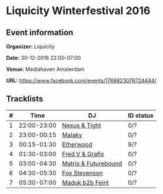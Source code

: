 # Liquicity Winterfestival 2016
## Event information
**Organizer:** Liquicity

**Date:** 30-12-2016 22:00-07:00

**Venue:** Mediahaven Amsterdam

**URL:** https://www.facebook.com/events/1768823076724444/

## Tracklists
| \#  | Time        | DJ                                                                  | ID status |
| --- | ----------- | ------------------------------------------------------------------- | --------- |
| 1   | 22:00-23:00 | [Nexus & Tight](../master/1-nexus_and_tight.txt)               | 0/?       |
| 2   | 23:00-00:15 | [Malaky](../master/2-malaky.txt)                               | 0/?       |
| 3   | 00:15-01:30 | [Etherwood](../master/3-etherwood.txt)                         | 9/?       |
| 4   | 01:30-03:00 | [Fred V & Grafix](../master/4-fred_v_and_grafix.txt)           | 0/?       |
| 5   | 03:00-04:30 | [Matrix & Futurebound](../master/5-matrix_and_futurebound.txt) | 0/?       |
| 6   | 04:30-05:30 | [Fox Stevenson](../master/6-fox_stevenson.txt)                 | 0/?       |
| 7   | 05:30-07:00 | [Maduk b2b Feint](../master/7-maduk_b2b_feint.txt)             | 0/?       |
